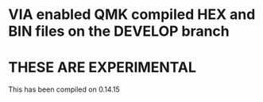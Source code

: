 # VIA enabled QMK compiled HEX and BIN files on the DEVELOP branch

# THESE ARE EXPERIMENTAL 

 This has been compiled on 0.14.15

